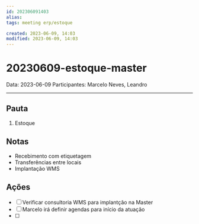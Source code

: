 ```yaml
---
id: 202306091403
alias: 
tags: meeting erp/estoque

created: 2023-06-09, 14:03
modified: 2023-06-09, 14:03
---
```

# 20230609-estoque-master

Data: 2023-06-09
Participantes: Marcelo Neves, Leandro

---

## Pauta

1. Estoque

## Notas

- Recebimento com etiquetagem
- Transferências entre locais
- Implantação WMS

## Ações

- [ ] Verificar consultoria WMS para implantção na Master
- [ ] Marcelo irá definir agendas para início da atuação
- [ ] 